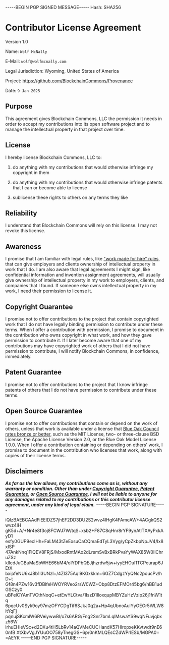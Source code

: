 -----BEGIN PGP SIGNED MESSAGE-----
Hash: SHA256

# Contributor License Agreement

Version 1.0

Name: `Wolf McNally`

E-Mail: `wolf@wolfmcnally.com`

Legal Jurisdiction: Wyoming, United States of America

Project: https://github.com/BlockchainCommons/Provenance

Date: `9 Jan 2025`

## Purpose

This agreement gives Blockchain Commons, LLC the permission it needs in order to accept my contributions into its open software project and to manage the intellectual property in that project over time.

## License

I hereby license Blockchain Commons, LLC to:

1.  do anything with my contributions that would otherwise infringe my copyright in them

2.  do anything with my contributions that would otherwise infringe patents that I can or become able to license

3.  sublicense these rights to others on any terms they like

## Reliability

I understand that Blockchain Commons will rely on this license.  I may not revoke this license.

## Awareness

I promise that I am familiar with legal rules, like ["work made for hire" rules](http://worksmadeforhire.com), that can give employers and clients ownership of intellectual property in work that I do.  I am also aware that legal agreements I might sign, like confidential information and invention assignment agreements, will usually give ownership of intellectual property in my work to employers, clients, and companies that I found.  If someone else owns intellectual property in my work, I need their permission to license it.

## Copyright Guarantee

I promise not to offer contributions to the project that contain copyrighted work that I do not have legally binding permission to contribute under these terms.  When I offer a contribution with permission, I promise to document in the contribution who owns copyright in what work, and how they gave permission to contribute it.  If I later become aware that one of my contributions may have copyrighted work of others that I did not have permission to contribute, I will notify Blockchain Commons, in confidence, immediately.

## Patent Guarantee

I promise not to offer contributions to the project that I know infringe patents of others that I do not have permission to contribute under these terms.

## Open Source Guarantee

I promise not to offer contributions that contain or depend on the work of others, unless that work is available under a license that [Blue Oak Council rates bronze or better](https://blueoakconcil.org/list), such as the MIT License, two- or three-clause BSD License, the Apache License Version 2.0, or the Blue Oak Model License 1.0.0.  When I offer a contribution containing or depending on others' work, I promise to document in the contribution who licenses that work, along with copies of their license terms.

## Disclaimers

***As far as the law allows, my contributions come as is, without any warranty or condition.  Other than under [Copyright Guarantee](#copyright-guarantee), [Patent Guarantee](#patent-guarantee), or [Open Source Guarantee](#open-source-guarantee), I will not be liable to anyone for any damages related to my contributions or this contributor license agreement, under any kind of legal claim.***
-----BEGIN PGP SIGNATURE-----

iQIzBAEBCAAdFiEElDZS7jhEF2DD3DU2S2wvz4lHgK4FAmeAW+4ACgkQS2wvz4lH
gK5d+A/+Nr4e8f3oj8FCWJ7W/tqS+xsb2+F87C8qHnr8rYF9ynAtlTXAyPxkAyD1
esfy0GUP9ecIHh+FaLM43tZeExsuCaCQmaEdTyL3Vyg/yCpZkbpNpJV4/Ix8xISP
47AnkNnq1FlQEV8FRjS/MxodRntMAo2dLrsmSvBxBRkPvaYyWAX85W0IlChruZSz
klIedJuGBuMaSbWHE66bM4/oIYDPbQEJjhzrdw5jw+iyyEHOuI1TCPeurap6JEtX
bxipfeNU6xJ8b1I3UNzl+/4ZI375Aql9KGxkkm+6GZ7CdgzYyQNc2poucPv/hD+t
Gf8n4PZw16v3fDBlfeHWOYRVeo2rsW0WZ+Obp8DtzEFMOr45bg6/hBB1udGSCzy0
uBFelCYAmTVCthNoqC+etEwYLCtva/1IszD1IloxqupMBYZuHzVzip26j1fnW1tq
6pqcUv0Syk9oy97mzOFYCDgTif6SJkJ0q2a+Hp4qUbnoAulYyOEOr5WLW8itYqFj
pqnujSKcmlW6RVeiywwBl/o7s6ARG/Fng2Snr7bmLqlMswaYS9wqNFuvjqbxz56W
lrhuEHIeVSc+d2DXu4tH5LbRv14aQVMeCUCHandK57HlropxeKKvtwdt9nE60nfB
XtXbvVgJYUuOO758yTnegGS+6p/0nKMLQEsCZdWPrlESb/MGPA0=
=AEYK
-----END PGP SIGNATURE-----
